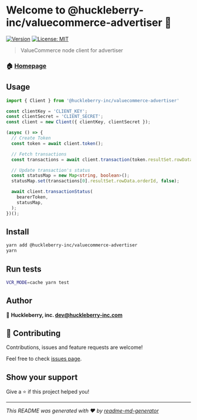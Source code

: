 # Welcome to @huckleberry-inc/valuecommerce-advertiser 👋
[![Version](https://img.shields.io/npm/v/@huckleberry-inc/valuecommerce-advertiser.svg)](https://www.npmjs.com/package/@huckleberry-inc/valuecommerce-advertiser)
[![License: MIT](https://img.shields.io/badge/License-MIT-yellow.svg)](#)

> ValueCommerce node client for advertiser

### 🏠 [Homepage](https://github.com/huckleberry-inc/valuecommerce-advertiser)

## Usage

```ts
import { Client } from '@huckleberry-inc/valuecommerce-advertiser'

const clientKey = 'CLIENT_KEY';
const clientSecret = 'CLIENT_SECRET';
const client = new Client({ clientKey, clientSecret });

(async () => {
  // Create Token
  const token = await client.token();

  // Fetch transactions
  const transactions = await client.transaction(token.resultSet.rowData.bearer_token);

  // Update transaction's status
  const statusMap = new Map<string, boolean>();
  statusMap.set(transactions[0].resultSet.rowData.orderId, false);

  await client.transactionStatus(
    bearerToken,
    statusMap,
  );
})();
```

## Install

```sh
yarn add @huckleberry-inc/valuecommerce-advertiser
yarn
```

## Run tests

```sh
VCR_MODE=cache yarn test 
```

## Author

👤 **Huckleberry, inc. <dev@huckleberry-inc.com>**


## 🤝 Contributing

Contributions, issues and feature requests are welcome!

Feel free to check [issues page](https://github.com/huckleberry-inc/valuecommerce-advertiser/issues). 

## Show your support

Give a ⭐️ if this project helped you!


***
_This README was generated with ❤️ by [readme-md-generator](https://github.com/kefranabg/readme-md-generator)_